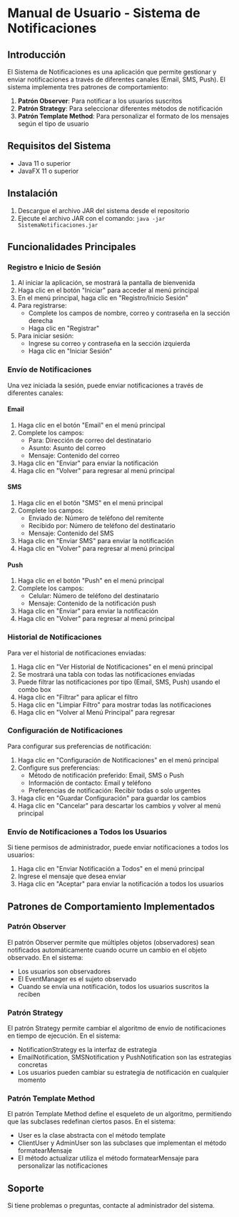 # Manual de Usuario - Sistema de Notificaciones

## Introducción

El Sistema de Notificaciones es una aplicación que permite gestionar y enviar notificaciones a través de diferentes canales (Email, SMS, Push). El sistema implementa tres patrones de comportamiento:

1. **Patrón Observer**: Para notificar a los usuarios suscritos
2. **Patrón Strategy**: Para seleccionar diferentes métodos de notificación
3. **Patrón Template Method**: Para personalizar el formato de los mensajes según el tipo de usuario

## Requisitos del Sistema

- Java 11 o superior
- JavaFX 11 o superior

## Instalación

1. Descargue el archivo JAR del sistema desde el repositorio
2. Ejecute el archivo JAR con el comando: `java -jar SistemaNotificaciones.jar`

## Funcionalidades Principales

### Registro e Inicio de Sesión

1. Al iniciar la aplicación, se mostrará la pantalla de bienvenida
2. Haga clic en el botón "Iniciar" para acceder al menú principal
3. En el menú principal, haga clic en "Registro/Inicio Sesión"
4. Para registrarse:
   - Complete los campos de nombre, correo y contraseña en la sección derecha
   - Haga clic en "Registrar"
5. Para iniciar sesión:
   - Ingrese su correo y contraseña en la sección izquierda
   - Haga clic en "Iniciar Sesión"

### Envío de Notificaciones

Una vez iniciada la sesión, puede enviar notificaciones a través de diferentes canales:

#### Email

1. Haga clic en el botón "Email" en el menú principal
2. Complete los campos:
   - Para: Dirección de correo del destinatario
   - Asunto: Asunto del correo
   - Mensaje: Contenido del correo
3. Haga clic en "Enviar" para enviar la notificación
4. Haga clic en "Volver" para regresar al menú principal

#### SMS

1. Haga clic en el botón "SMS" en el menú principal
2. Complete los campos:
   - Enviado de: Número de teléfono del remitente
   - Recibido por: Número de teléfono del destinatario
   - Mensaje: Contenido del SMS
3. Haga clic en "Enviar SMS" para enviar la notificación
4. Haga clic en "Volver" para regresar al menú principal

#### Push

1. Haga clic en el botón "Push" en el menú principal
2. Complete los campos:
   - Celular: Número de teléfono del destinatario
   - Mensaje: Contenido de la notificación push
3. Haga clic en "Enviar" para enviar la notificación
4. Haga clic en "Volver" para regresar al menú principal

### Historial de Notificaciones

Para ver el historial de notificaciones enviadas:

1. Haga clic en "Ver Historial de Notificaciones" en el menú principal
2. Se mostrará una tabla con todas las notificaciones enviadas
3. Puede filtrar las notificaciones por tipo (Email, SMS, Push) usando el combo box
4. Haga clic en "Filtrar" para aplicar el filtro
5. Haga clic en "Limpiar Filtro" para mostrar todas las notificaciones
6. Haga clic en "Volver al Menú Principal" para regresar

### Configuración de Notificaciones

Para configurar sus preferencias de notificación:

1. Haga clic en "Configuración de Notificaciones" en el menú principal
2. Configure sus preferencias:
   - Método de notificación preferido: Email, SMS o Push
   - Información de contacto: Email y teléfono
   - Preferencias de notificación: Recibir todas o solo urgentes
3. Haga clic en "Guardar Configuración" para guardar los cambios
4. Haga clic en "Cancelar" para descartar los cambios y volver al menú principal

### Envío de Notificaciones a Todos los Usuarios

Si tiene permisos de administrador, puede enviar notificaciones a todos los usuarios:

1. Haga clic en "Enviar Notificación a Todos" en el menú principal
2. Ingrese el mensaje que desea enviar
3. Haga clic en "Aceptar" para enviar la notificación a todos los usuarios

## Patrones de Comportamiento Implementados

### Patrón Observer

El patrón Observer permite que múltiples objetos (observadores) sean notificados automáticamente cuando ocurre un cambio en el objeto observado. En el sistema:

- Los usuarios son observadores
- El EventManager es el sujeto observado
- Cuando se envía una notificación, todos los usuarios suscritos la reciben

### Patrón Strategy

El patrón Strategy permite cambiar el algoritmo de envío de notificaciones en tiempo de ejecución. En el sistema:

- NotificationStrategy es la interfaz de estrategia
- EmailNotification, SMSNotification y PushNotification son las estrategias concretas
- Los usuarios pueden cambiar su estrategia de notificación en cualquier momento

### Patrón Template Method

El patrón Template Method define el esqueleto de un algoritmo, permitiendo que las subclases redefinan ciertos pasos. En el sistema:

- User es la clase abstracta con el método template
- ClientUser y AdminUser son las subclases que implementan el método formatearMensaje
- El método actualizar utiliza el método formatearMensaje para personalizar las notificaciones

## Soporte

Si tiene problemas o preguntas, contacte al administrador del sistema.
